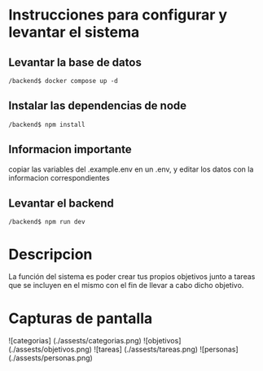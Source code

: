 # Instrucciones para configurar y levantar el sistema
## Levantar la base de datos
`/backend$ docker compose up -d`
## Instalar las dependencias de node
`/backend$ npm install`
## Informacion importante
copiar las variables del .example.env en un .env,  y editar los datos con la informacion correspondientes
## Levantar el backend
`/backend$ npm run dev`

# Descripcion
La función del sistema es poder crear tus propios objetivos junto a tareas que se incluyen en el mismo con el fin de llevar a cabo dicho objetivo.

# Capturas de pantalla
![categorias] (./assests/categorias.png)
![objetivos] (./assests/objetivos.png)
![tareas] (./assests/tareas.png)
![personas] (./assests/personas.png)
